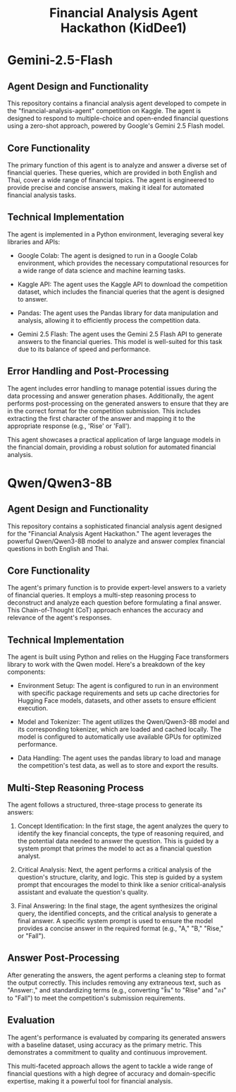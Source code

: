 <ul align="center" style="list-style: none;">
    <summary>
      <h1>Financial Analysis Agent Hackathon (KidDee1)</h1>
    </summary>
</ul>

<div style="list-style: none;">
    <summary>
      <h1>Gemini-2.5-Flash</h1>
    </summary>
</div>

## Agent Design and Functionality
This repository contains a financial analysis agent developed to compete in the "financial-analysis-agent" competition on Kaggle. The agent is designed to respond to multiple-choice and open-ended financial questions using a zero-shot approach, powered by Google's Gemini 2.5 Flash model.

## Core Functionality
The primary function of this agent is to analyze and answer a diverse set of financial queries. These queries, which are provided in both English and Thai, cover a wide range of financial topics. The agent is engineered to provide precise and concise answers, making it ideal for automated financial analysis tasks.

## Technical Implementation
The agent is implemented in a Python environment, leveraging several key libraries and APIs:

- Google Colab: The agent is designed to run in a Google Colab environment, which provides the necessary computational resources for a wide range of data science and machine learning tasks.

- Kaggle API: The agent uses the Kaggle API to download the competition dataset, which includes the financial queries that the agent is designed to answer.

- Pandas: The agent uses the Pandas library for data manipulation and analysis, allowing it to efficiently process the competition data.

- Gemini 2.5 Flash: The agent uses the Gemini 2.5 Flash API to generate answers to the financial queries. This model is well-suited for this task due to its balance of speed and performance.

## Error Handling and Post-Processing
The agent includes error handling to manage potential issues during the data processing and answer generation phases. Additionally, the agent performs post-processing on the generated answers to ensure that they are in the correct format for the competition submission. This includes extracting the first character of the answer and mapping it to the appropriate response (e.g., 'Rise' or 'Fall').

This agent showcases a practical application of large language models in the financial domain, providing a robust solution for automated financial analysis.

<div style="list-style: none;">
    <summary>
      <h1>Qwen/Qwen3-8B</h1>
    </summary>
</div>

## Agent Design and Functionality
This repository contains a sophisticated financial analysis agent designed for the "Financial Analysis Agent Hackathon." The agent leverages the powerful Qwen/Qwen3-8B model to analyze and answer complex financial questions in both English and Thai.

## Core Functionality
The agent's primary function is to provide expert-level answers to a variety of financial queries. It employs a multi-step reasoning process to deconstruct and analyze each question before formulating a final answer. This Chain-of-Thought (CoT) approach enhances the accuracy and relevance of the agent's responses.

## Technical Implementation
The agent is built using Python and relies on the Hugging Face transformers library to work with the Qwen model. Here's a breakdown of the key components:

- Environment Setup: The agent is configured to run in an environment with specific package requirements and sets up cache directories for Hugging Face models, datasets, and other assets to ensure efficient execution.

- Model and Tokenizer: The agent utilizes the Qwen/Qwen3-8B model and its corresponding tokenizer, which are loaded and cached locally. The model is configured to automatically use available GPUs for optimized performance.

- Data Handling: The agent uses the pandas library to load and manage the competition's test data, as well as to store and export the results.

## Multi-Step Reasoning Process
The agent follows a structured, three-stage process to generate its answers:

1. Concept Identification: In the first stage, the agent analyzes the query to identify the key financial concepts, the type of reasoning required, and the potential data needed to answer the question. This is guided by a system prompt that primes the model to act as a financial question analyst.

2. Critical Analysis: Next, the agent performs a critical analysis of the question's structure, clarity, and logic. This step is guided by a system prompt that encourages the model to think like a senior critical-analysis assistant and evaluate the question's quality.

3. Final Answering: In the final stage, the agent synthesizes the original query, the identified concepts, and the critical analysis to generate a final answer. A specific system prompt is used to ensure the model provides a concise answer in the required format (e.g., "A," "B," "Rise," or "Fall").

## Answer Post-Processing
After generating the answers, the agent performs a cleaning step to format the output correctly. This includes removing any extraneous text, such as "Answer:," and standardizing terms (e.g., converting "ขึ้น" to "Rise" and "ลง" to "Fall") to meet the competition's submission requirements.

## Evaluation
The agent's performance is evaluated by comparing its generated answers with a baseline dataset, using accuracy as the primary metric. This demonstrates a commitment to quality and continuous improvement.

This multi-faceted approach allows the agent to tackle a wide range of financial questions with a high degree of accuracy and domain-specific expertise, making it a powerful tool for financial analysis.
